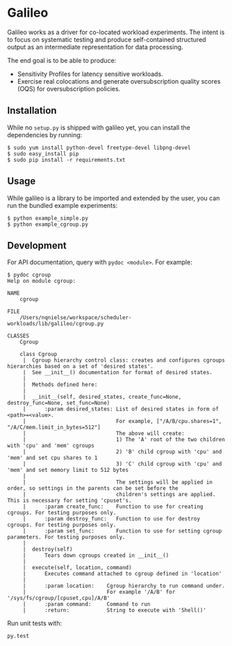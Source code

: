 # Galileo

Galileo works as a driver for co-located workload experiments.
The intent is to focus on systematic testing and produce self-contained structured output  as an intermediate representation for data processing.

The end goal is to be able to produce:
 - Sensitivity Profiles for latency sensitive workloads.
 - Exercise real colocations and generate oversubscription quality scores (OQS) for oversubscription policies.

## Installation

While no `setup.py` is shipped with galileo yet, you can install the dependencies by running:

```
$ sudo yum install python-devel freetype-devel libpng-devel
$ sudo easy_install pip 
$ sudo pip install -r requirements.txt
```

## Usage

While galileo is a library to be imported and extended by the user, you can run the bundled example experiments:

```
$ python example_simple.py
$ python example_cgroup.py
```

## Development

For API documentation, query with `pydoc <module>`. For example:
```
$ pydoc cgroup
Help on module cgroup:

NAME
    cgroup

FILE
    /Users/nqnielse/workspace/scheduler-workloads/lib/galileo/cgroup.py

CLASSES
    Cgroup
    
    class Cgroup
     |  Cgroup hierarchy control class: creates and configures cgroups hierarchies based on a set of 'desired states'.
     |  See __init__() documentation for format of desired states.
     |  
     |  Methods defined here:
     |  
     |  __init__(self, desired_states, create_func=None, destroy_func=None, set_func=None)
     |      :param desired_states: List of desired states in form of <path>=<value>.
     |                             For example, ["/A/B/cpu.shares=1", "/A/C/mem.limit_in_bytes=512"]
     |                             The above will create:
     |                             1) The 'A' root of the two children with 'cpu' and 'mem' cgroups
     |                             2) 'B' child cgroup with 'cpu' and 'mem' and set cpu shares to 1
     |                             3) 'C' child cgroup with 'cpu' and 'mem' and set memory limit to 512 bytes
     |      
     |                             The settings will be applied in order, so settings in the parents can be set before the
     |                             children's settings are applied. This is necessary for setting 'cpuset's.
     |      :param create_func:    Function to use for creating cgroups. For testing purposes only.
     |      :param destroy_func:   Function to use for destroy cgroups. For testing purposes only.
     |      :param set_func:       Function to use for setting cgroup parameters. For testing purposes only.
     |  
     |  destroy(self)
     |      Tears down cgroups created in __init__()
     |  
     |  execute(self, location, command)
     |      Executes command attached to cgroup defined in 'location'
     |      
     |      :param location:    Cgroup hierarchy to run command under.
     |                          For example '/A/B' for '/sys/fs/cgroup/[cpuset,cpu]/A/B'
     |      :param command:     Command to run
     |      :return:            String to execute with 'Shell()'
```

Run unit tests with:
```
py.test
```
